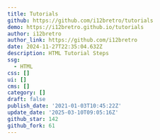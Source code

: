 ```yaml
---
title: Tutorials
github: https://github.com/i12bretro/tutorials
demo: https://i12bretro.github.io/tutorials
author: i12bretro
author_link: https://github.com/i12bretro
date: 2024-11-27T22:35:04.632Z
description: HTML Tutorial Steps
ssg:
  - HTML
css: []
ui: []
cms: []
category: []
draft: false
publish_date: '2021-01-03T10:45:22Z'
update_date: '2025-03-10T09:05:16Z'
github_star: 142
github_fork: 61
---
```

